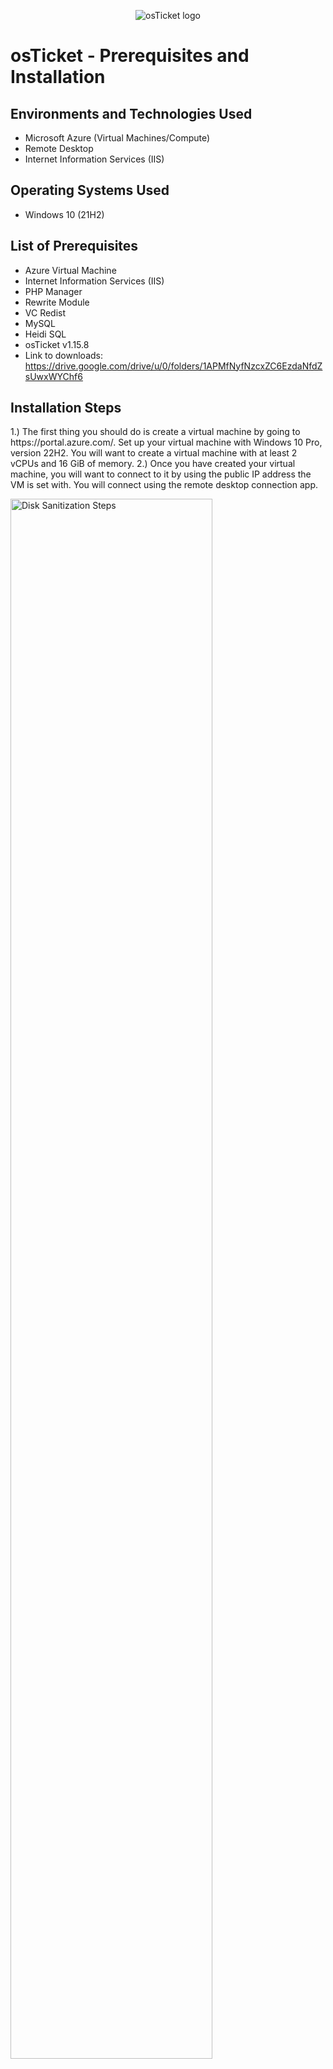 <p align="center">
<img src="https://i.imgur.com/Clzj7Xs.png" alt="osTicket logo"/>
</p>

<h1>osTicket - Prerequisites and Installation</h1>

<h2>Environments and Technologies Used</h2>

- Microsoft Azure (Virtual Machines/Compute)
- Remote Desktop
- Internet Information Services (IIS)

<h2>Operating Systems Used </h2>

- Windows 10</b> (21H2)

<h2>List of Prerequisites</h2>

- Azure Virtual Machine
- Internet Information Services (IIS)
- PHP Manager
- Rewrite Module
- VC Redist
- MySQL
- Heidi SQL
- osTicket v1.15.8
- Link to downloads: https://drive.google.com/drive/u/0/folders/1APMfNyfNzcxZC6EzdaNfdZsUwxWYChf6
  


<h2>Installation Steps</h2>

</p>
<p>
1.) The first thing you should do is create a virtual machine by going to https://portal.azure.com/. Set up your virtual machine with Windows 10 Pro, version 22H2. You will want to create a virtual machine with at least 2 vCPUs and 16 GiB of memory.
2.) Once you have created your virtual machine, you will want to connect to it by using the public IP address the VM is set with. You will connect using the remote desktop connection app.
<p>
<img src="https://i.imgur.com/TiTdWSn.png" height="80%" width="80%" alt="Disk Sanitization Steps"/>
</p>
<p>

</p>
<br />

<p>
  
<img src="https://i.imgur.com/qj9tauk.png" height="80%" width="80%" alt="Disk Sanitization Steps"/>
</p>
<p>
3.) Once you have connected to your virtual machine, you will want to go to your control panel. From the control panel, open programs. Select Turn Windows features on and off.

4.) You will want to install/enable IIS in Windows with CGI and Common HTTP Features
•	World Wide Web Services -> Application Development Features -> [X] CGI [X] Common HTTP Features

•	NOTE: Make sure all Common HTTP Features are checked.
•	To ensure the IIS is installed/enabled, go to a browser of your choice and search for 127.0.0.1. It should look something like this.
</p>
<br />

<p>
<img src="https://i.imgur.com/RTxZZZf.png" height="80%" width="80%" alt="Disk Sanitization Steps"/>
</p>
<p>
5.) Now that IIS is enabled download and install PHP Manager for IIS (PHPManagerForIIS_V1.5.0.msi) from the installation files. Then, go through the install wizard and complete the installation.

  6.) Next, from the Installation Files, download and install the Rewrite Module (rewrite_amd64_en-US.msi)

7.) Create a folder in the C drive called PHP.

8.) From the Installation Files, download PHP 7.3.8 (php-7.3.88-nts-Win32-VC15-x866.zip) and unzip the contents into C:\PHP

!! ATTENTION!! If this appears, choose to “Keep” the file:

</p>
<br />
</p>
<img src="https://i.imgur.com/RTxZZZf.png" height="80%" width="80%" alt="Disk Sanitization Steps"/>
<p>
9.) Once you have downloaded and extracted the zip file into the PHP folder on the C drive, download and install the VC_redist.x86.exe from the installation files. Go through the setup wizard to finish setting up and installing the VC_redist.x86.exe.

  10.) Download and install MySQL 5.5.62 (mysql-5.5.62-win32.msi) Run the setup wizard: Typical Setup -> Launch Configuration Wizard (after install) -> Standard Configuration ->

Make the new root password: Password1.
<p>
  <img src="https://i.imgur.com/RTxZZZf.png" height="80%" width="80%" alt="Disk Sanitization Steps"/>
</p>
11.) Now that we have the files downloaded and installed, we will want to search for IIS in the Windows search bar. Open IIS as an administrator. The program should look like this.
<p>
  12.) We will now want to register PHP from within IIS. Click on PHP Manager
</p>
You will want to provide a path to the php executable file (php-cgi.exe)). Go to C Drive -> PHP -> click on php-cgi file.

<p>
  Restart the IIS server.
  <p>
  13.) Install osTicket v1.15.8 -Download osTicket from the Installation Files Folder -Extract and copy "upload" folder to c:\inetpub\wwwroot -Within c:\inetpub\root, Rename "upload" to "osTicket.”
Reload IIS again.

    14.) On IIS go to sites -> Default -> osTicket -On the right, click “Browse *:80.”
  
  </p>
  Some extensions are not enabled on the osTicket browser.
</p>
To enable the extensions: -Go back to IIS, sites -> Default -> osTicket -Double click PHP manager -Click "Enable or disable an extension."
<p>
We will want to enable three extensions from here.
1.) php_imap.dll

  2.) php_intl.dll

3.) php_opcache.dll
<p>
  <img src="https://imgur.com/g6Q9K1d.png" height="80%" width="80%" alt="Disk Sanitization Steps"/>
</p>
 15.) Once those extensions are enabled in IIS, we want to rename one of the files in our osTicket folder. Go into the file explorer and search for C;\inetpub\wwwroot\osTicket\include\ost-sampleconfig.php

We are going to rename the ost-sampleconfig.php to ost-config.php

Now that we have renamed the files, right-click on the file and go to properties. From there, click security, click on advance, and turn off the inheritance. We will select Remove all inherited permissions from this object.

Now, we will add new permissions.

Click Add
 
</p>
Select a principal.
<p>
  
</p>
Type "Everyone" in the box.
<p>
  
</p>
Click Apply and OK.
<p>
 Once that is done, we will continue to set up osTicket in the browser. Click Continue on the osTicket browser page. Fill out the page as required, except for the Database Settings at the bottom. We will get to that.

  We will want to download and install HeidiSQL from the Installation Files.
  <p>
    
  </p>

When the program is open, we will create a new session.
<p>
  
</p>

We want to ensure the username is root and the password is Password1.
 
</p>
Once connected to the session, we will return to the browser to finish setting everything up. Under the Database Settings in the browser, the username will be root, and the password will be Password1.

We will now create a new database within HeidiSQL. In Heidi, right-click on the left side where it says "Unnamed," select "Create new," and then select "Database." Name the new database osTicket. Once we have the latest database set up, go back to the osTicket browser and type in osTicket under MySQL Database.
<p>
The last step is to clean up. We will want to delete the setup folder in our system. -Delete: C:\inetpub\wwwroot\osTicket\setup Only delete the setup folder and nothing else.

  We then will want to set the permissions back to "Read" only in the ost-config.php file.
  
</p>
The last step after that is to log in to osTicket on the browser.
<p>
  
</p>
Congrats! You have now successfully installed and set up osTicket!

